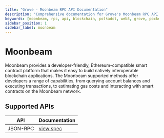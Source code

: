 ```yaml
---
title: "Grove - Moonbeam RPC API Documentation"
description: "Comprehensive documentation for Grove's Moonbeam RPC API, covering endpoint details and integration strategies for blockchain developers."
keywords: [moonbeam, rpc, api, blockchain, polkadot, web3, grove, pocket, pokt, cross-chain]
sidebar_position: 1
sidebar_label: moonbeam
---
```


# Moonbeam

Moonbeam provides a developer-friendly, Ethereum-compatible smart contract platform that makes it easy to build natively interoperable blockchain applications. The Moonbeam supported methods offer developers a range of capabilities, from querying account balances and executing transactions, to estimating gas costs and interacting with smart contracts on the Moonbeam network.

## Supported APIs

| API      | Documentation                      |
| -------- | ---------------------------------- |
| JSON-RPC | [view spec](../grove-api/api-definition/definition#json-rpc-supported-methods) |
